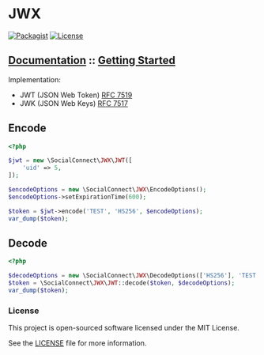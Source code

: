 JWX
===

[![Packagist](https://img.shields.io/packagist/v/socialconnect/jwx.svg?style=flat-square)](https://packagist.org/packages/socialconnect/jwx)
[![License](http://img.shields.io/packagist/l/SocialConnect/jwx.svg?style=flat-square)](https://github.com/SocialConnect/jwx/blob/master/LICENSE)

## [Documentation](https://socialconnect.lowl.io/jwx.html) :: [Getting Started](https://socialconnect.lowl.io/jwx.html)

Implementation:

- JWT (JSON Web Token) [RFC 7519](https://tools.ietf.org/html/rfc7519)
- JWK (JSON Web Keys) [RFC 7517](https://tools.ietf.org/html/rfc7517)

## Encode

```php
<?php

$jwt = new \SocialConnect\JWX\JWT([
    'uid' => 5,
]);

$encodeOptions = new \SocialConnect\JWX\EncodeOptions();
$encodeOptions->setExpirationTime(600);

$token = $jwt->encode('TEST', 'HS256', $encodeOptions);
var_dump($token);
```

## Decode

```php
<?php

$decodeOptions = new \SocialConnect\JWX\DecodeOptions(['HS256'], 'TEST');
$token = \SocialConnect\JWX\JWT::decode($token, $decodeOptions);
var_dump($token);
```

### License

This project is open-sourced software licensed under the MIT License.

See the [LICENSE](LICENSE) file for more information.
